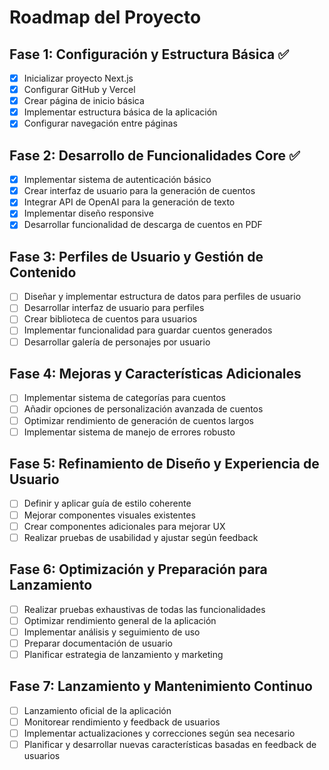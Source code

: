 # Roadmap del Proyecto

## Fase 1: Configuración y Estructura Básica ✅
- [x] Inicializar proyecto Next.js
- [x] Configurar GitHub y Vercel
- [x] Crear página de inicio básica
- [x] Implementar estructura básica de la aplicación
- [x] Configurar navegación entre páginas

## Fase 2: Desarrollo de Funcionalidades Core ✅
- [x] Implementar sistema de autenticación básico
- [x] Crear interfaz de usuario para la generación de cuentos
- [x] Integrar API de OpenAI para la generación de texto
- [x] Implementar diseño responsive
- [x] Desarrollar funcionalidad de descarga de cuentos en PDF

## Fase 3: Perfiles de Usuario y Gestión de Contenido
- [ ] Diseñar y implementar estructura de datos para perfiles de usuario
- [ ] Desarrollar interfaz de usuario para perfiles
- [ ] Crear biblioteca de cuentos para usuarios
- [ ] Implementar funcionalidad para guardar cuentos generados
- [ ] Desarrollar galería de personajes por usuario

## Fase 4: Mejoras y Características Adicionales
- [ ] Implementar sistema de categorías para cuentos
- [ ] Añadir opciones de personalización avanzada de cuentos
- [ ] Optimizar rendimiento de generación de cuentos largos
- [ ] Implementar sistema de manejo de errores robusto

## Fase 5: Refinamiento de Diseño y Experiencia de Usuario
- [ ] Definir y aplicar guía de estilo coherente
- [ ] Mejorar componentes visuales existentes
- [ ] Crear componentes adicionales para mejorar UX
- [ ] Realizar pruebas de usabilidad y ajustar según feedback

## Fase 6: Optimización y Preparación para Lanzamiento
- [ ] Realizar pruebas exhaustivas de todas las funcionalidades
- [ ] Optimizar rendimiento general de la aplicación
- [ ] Implementar análisis y seguimiento de uso
- [ ] Preparar documentación de usuario
- [ ] Planificar estrategia de lanzamiento y marketing

## Fase 7: Lanzamiento y Mantenimiento Continuo
- [ ] Lanzamiento oficial de la aplicación
- [ ] Monitorear rendimiento y feedback de usuarios
- [ ] Implementar actualizaciones y correcciones según sea necesario
- [ ] Planificar y desarrollar nuevas características basadas en feedback de usuarios